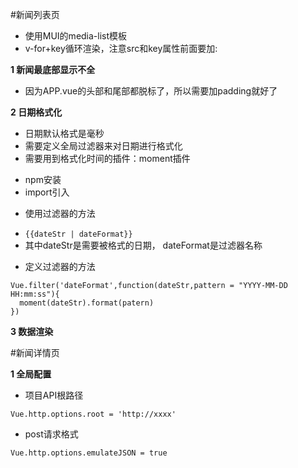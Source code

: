 #新闻列表页
- 使用MUI的media-list模板
- v-for+key循环渲染，注意src和key属性前面要加:

**1 新闻最底部显示不全**
- 因为APP.vue的头部和尾部都脱标了，所以需要加padding就好了


**2 日期格式化**
- 日期默认格式是毫秒
- 需要定义全局过滤器来对日期进行格式化
- 需要用到格式化时间的插件：moment插件
 + npm安装
 + import引入
- 使用过滤器的方法
 + `{{dateStr | dateFormat}}`
 + 其中dateStr是需要被格式的日期， dateFormat是过滤器名称
- 定义过滤器的方法

```
Vue.filter('dateFormat',function(dateStr,pattern = "YYYY-MM-DD HH:mm:ss"){
  moment(dateStr).format(patern)
})
```
**3 数据渲染**

#新闻详情页

**1 全局配置**
- 项目API根路径

`Vue.http.options.root = 'http://xxxx'`
- post请求格式

`Vue.http.options.emulateJSON = true`


